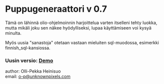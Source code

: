 Puppugeneraattori v 0.7
=======================

Tämä on lähinnä olio-ohjelmoinnin harjoittelua varten itselleni tehty luokka, 
mutta mikäli joku sen näkee hyödylliseksi, lupaa käyttämiseen voi kysyä minulta.

Myös uusia "sanastoja" otetaan vastaan mieluiten sql-muodossa, esimerkki finnish_sql-kansiossa.

### __Uusin versio__: [Demo](http://unknownpixels.com/puppua.php "Demo") ###

author: Olli-Pekka Heinisuo  
email: o-p@unknownpixels.com
